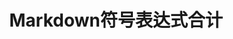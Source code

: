 ---
layout: post
title: Markdown符号表达式合计
categories: Markdown
description: 数学符号，运算符号
keywords: Markdown, 符号
---